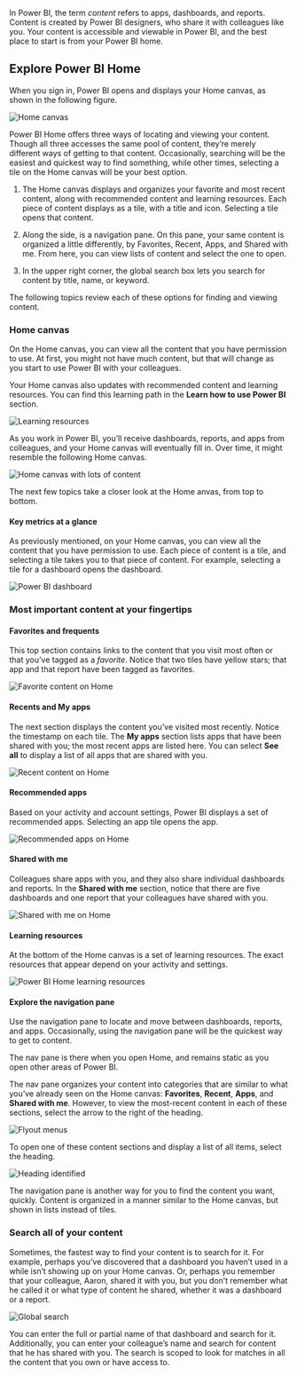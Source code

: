 In Power BI, the term *content* refers to apps, dashboards, and reports. Content is created by Power BI designers, who share it with colleagues like you. Your content is accessible and viewable in Power BI, and the best place to start is from your Power BI home.

## Explore Power BI Home 

When you sign in, Power BI opens and displays your Home canvas, as shown in the following figure.

![Home canvas](../media/1-2/power-bi-home2.png)

Power BI Home offers three ways of locating and viewing your content. Though all three accesses the same pool of content, they’re merely different ways of getting to that content. Occasionally, searching will be the easiest and quickest way to find something, while other times, selecting a tile on the Home canvas will be your best option.

1.  The Home canvas displays and organizes your favorite and most recent content, along with recommended content and learning resources. Each piece of content displays as a tile, with a title and icon. Selecting a tile opens that content.

2.  Along the side, is a navigation pane. On this pane, your same content is organized a little differently, by Favorites, Recent, Apps, and Shared with me. From here, you can view lists of content and select the one to open.

3.  In the upper right corner, the global search box lets you search for content by title, name, or keyword.

The following topics review each of these options for finding and viewing content.

### Home canvas

On the Home canvas, you can view all the content that you have permission to use. At first, you might not have much content, but that will change as you start to use Power BI with your colleagues.

Your Home canvas also updates with recommended content and learning resources. You can find this learning path in the **Learn how to use Power BI** section.

![Learning resources](../media/1-2/power-bi-home-new.png)

As you work in Power BI, you’ll receive dashboards, reports, and apps from colleagues, and your Home canvas will eventually fill in. Over time, it might resemble the following Home canvas.

![Home canvas with lots of content](../media/1-2/power-bi-home-page.png)

The next few topics take a closer look at the Home anvas, from top to bottom.

#### Key metrics at a glance

As previously mentioned, on your Home canvas, you can view all the content that you have permission to use. Each piece of content is a tile, and selecting a tile takes you to that piece of content. For example, selecting a tile for a dashboard opens the dashboard.

![Power BI dashboard](../media/1-2/power-bi-open-dash.gif)

### Most important content at your fingertips

#### Favorites and frequents

This top section contains links to the content that you visit most often or that you’ve tagged as a *favorite*. Notice that two tiles have yellow stars; that app and that report have been tagged as favorites.

![Favorite content on Home](../media/1-2/power-bi-home-favs.png)

#### Recents and My apps

The next section displays the content you’ve visited most recently. Notice the timestamp on each tile. The **My apps** section lists apps that have been shared with you; the most recent apps are listed here. You can select **See all** to display a list of all apps that are shared with you.

![Recent content on Home](../media/1-2/power-bi-home-recent-apps.png)

#### Recommended apps

Based on your activity and account settings, Power BI displays a set of recommended apps. Selecting an app tile opens the app.

![Recommended apps on Home](../media/1-2/power-bi-home-recommended.png)

#### Shared with me

Colleagues share apps with you, and they also share individual dashboards and reports. In the **Shared with me** section, notice that there are five dashboards and one report that your colleagues have shared with you.

![Shared with me on Home](../media/1-2/power-bi-home-shared.png)

#### Learning resources

At the bottom of the Home canvas is a set of learning resources. The exact resources that appear depend on your activity and settings. 

![Power BI Home learning resources](../media/1-2/power-bi-home-resources.png)


#### Explore the navigation pane

Use the navigation pane to locate and move between dashboards, reports, and apps. Occasionally, using the navigation pane will be the quickest way to get to content.

The nav pane is there when you open Home, and remains static as you open other areas of Power BI.

The nav pane organizes your content into categories that are similar to what you’ve already seen on the Home canvas: **Favorites**, **Recent**, **Apps**, and **Shared with me**. However, to view the most-recent content in each of these sections, select the arrow to the right of the heading.

![Flyout menus](../media/1-2/power-bi-left-nav-arrows.png)

To open one of these content sections and display a list of all items, select the heading.

![Heading identified](../media/1-2/power-bi-left-nav.png)

The navigation pane is another way for you to find the content you want, quickly. Content is organized in a manner similar to the Home canvas, but shown in lists instead of tiles.

### Search all of your content

Sometimes, the fastest way to find your content is to search for it. For example, perhaps you’ve discovered that a dashboard you haven’t used in a while isn’t showing up on your Home canvas. Or, perhaps you remember that your colleague, Aaron, shared it with you, but you don’t remember what he called it or what type of content he shared, whether it was a dashboard or a report.

![Global search](../media/1-2/power-bi-search.png)

You can enter the full or partial name of that dashboard and search for it. Additionally, you can enter your colleague’s name and search for content that he has shared with you. The search is scoped to look for matches in all the content that you own or have access to.
